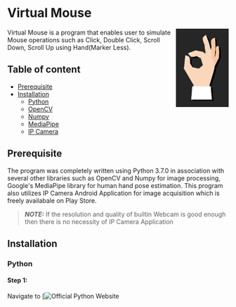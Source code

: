 # Virtual Mouse
<a href="http://www.freepik.com"><img src="images/logo.jpg" width="120" height="178" align="right" alt="Designed by macrovector_official / Freepik"></a>
Virtual Mouse is a program that enables user to simulate Mouse operations such as Click, Double Click, Scroll Down, Scroll Up using Hand(Marker Less).

## Table of content
- [Prerequisite](#Prerequisite)
- [Installation](#Installation)
    - [Python](#Python)
    - [OpenCV](#OpenCV)
    - [Numpy](#Numpy)
    - [MediaPipe](#MediaPipe)
    - [IP Camera](#IP-Camera)
       
   


## Prerequisite
The program was completely written using Python 3.7.0 in association with several other libraries such as OpenCV and Numpy for image processing, Google's MediaPipe library for human hand pose estimation. This program also utilizes IP Camera Android Application for image acquisition which is freely availabale on Play Store.
> **_NOTE:_**  If the resolution and quality of builtin Webcam is good enough then there is no necessity of IP Camera Application
>

## Installation

### Python
#### Step 1:
Navigate to [![Official Python Website](https://www.python.org/downloads/release/python-370/)
